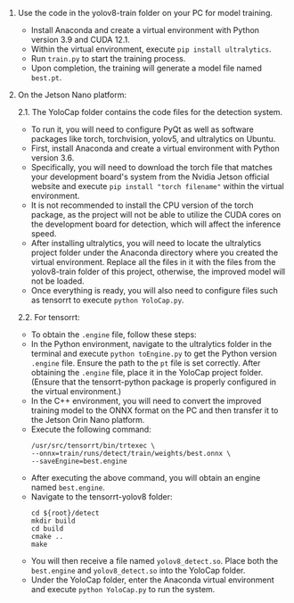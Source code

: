 1. Use the code in the yolov8-train folder on your PC for model training.
   - Install Anaconda and create a virtual environment with Python version 3.9 and CUDA 12.1.
   - Within the virtual environment, execute `pip install ultralytics`.
   - Run `train.py` to start the training process.
   - Upon completion, the training will generate a model file named `best.pt`.

2. On the Jetson Nano platform:

   2.1. The YoloCap folder contains the code files for the detection system.
      - To run it, you will need to configure PyQt as well as software packages like torch, torchvision, yolov5, and ultralytics on Ubuntu.
      - First, install Anaconda and create a virtual environment with Python version 3.6.
      - Specifically, you will need to download the torch file that matches your development board's system from the Nvidia Jetson official website and execute `pip install "torch filename"` within the virtual environment.
      - It is not recommended to install the CPU version of the torch package, as the project will not be able to utilize the CUDA cores on the development board for detection, which will affect the inference speed.
      - After installing ultralytics, you will need to locate the ultralytics project folder under the Anaconda directory where you created the virtual environment. Replace all the files in it with the files from the yolov8-train folder of this project, otherwise, the improved model will not be loaded.
      - Once everything is ready, you will also need to configure files such as tensorrt to execute `python YoloCap.py`.

   2.2. For tensorrt:
      - To obtain the `.engine` file, follow these steps:
      - In the Python environment, navigate to the ultralytics folder in the terminal and execute `python toEngine.py` to get the Python version `.engine` file. Ensure the path to the `pt` file is set correctly. After obtaining the `.engine` file, place it in the YoloCap project folder. (Ensure that the tensorrt-python package is properly configured in the virtual environment.)
      - In the C++ environment, you will need to convert the improved training model to the ONNX format on the PC and then transfer it to the Jetson Orin Nano platform.
      - Execute the following command:
        ```
        /usr/src/tensorrt/bin/trtexec \
        --onnx=train/runs/detect/train/weights/best.onnx \
        --saveEngine=best.engine
        ```
      - After executing the above command, you will obtain an engine named `best.engine`.
      - Navigate to the tensorrt-yolov8 folder:
        ```
        cd ${root}/detect
        mkdir build
        cd build
        cmake ..
        make
        ```
      - You will then receive a file named `yolov8_detect.so`. Place both the `best.engine` and `yolov8_detect.so` into the YoloCap folder.
      - Under the YoloCap folder, enter the Anaconda virtual environment and execute `python YoloCap.py` to run the system.
